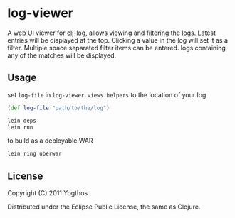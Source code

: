 # log-viewer

A web UI viewer for [clj-log](https://github.com/yogthos/clj-log), allows viewing and filtering the logs. Latest entries will be displayed at the top. Clicking a value in the log will set it as a filter. Multiple space separated filter items can be entered. 
logs containing any of the matches will be displayed. 

## Usage

set `log-file` in `log-viewer.views.helpers` to the location of your log 

```clojure
(def log-file "path/to/the/log")
```

```bash
lein deps
lein run
```

to build as a deployable WAR

```bash
lein ring uberwar
``` 

## License

Copyright (C) 2011 Yogthos

Distributed under the Eclipse Public License, the same as Clojure.

